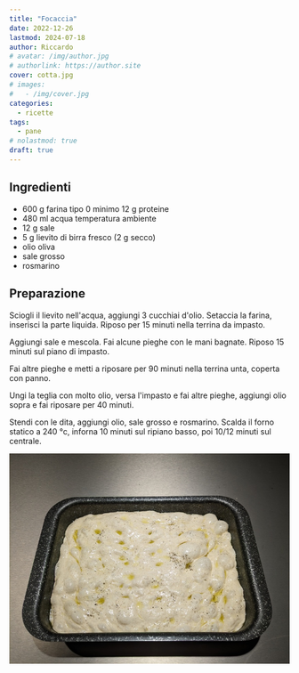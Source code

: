 ```yaml
---
title: "Focaccia"
date: 2022-12-26
lastmod: 2024-07-18
author: Riccardo
# avatar: /img/author.jpg
# authorlink: https://author.site
cover: cotta.jpg
# images:
#   - /img/cover.jpg
categories:
  - ricette
tags:
  - pane
# nolastmod: true
draft: true
---
```


## Ingredienti
- 600 g farina tipo 0 minimo 12 g proteine
- 480 ml acqua temperatura ambiente
- 12 g sale
- 5 g lievito di birra fresco (2 g secco)
- olio oliva
- sale grosso
- rosmarino 

## Preparazione
Sciogli il lievito nell'acqua, aggiungi 3 cucchiai d'olio. Setaccia la farina, inserisci la parte liquida.
Riposo per 15 minuti nella terrina da impasto.

Aggiungi sale e mescola. Fai alcune pieghe con le mani bagnate. Riposo 15 minuti sul piano di impasto.

Fai altre pieghe e metti a riposare per 90 minuti nella terrina unta, coperta con panno.

Ungi la teglia con molto olio, versa l'impasto e fai altre pieghe, aggiungi olio sopra e fai riposare per 40 minuti.

Stendi con le dita, aggiungi olio, sale grosso e rosmarino. Scalda il forno statico a 240 °c, inforna 10 minuti sul ripiano basso, poi 10/12 minuti sul centrale.
 
 ![Placeholder](impasto.jpg)
